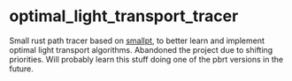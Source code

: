 # optimal_light_transport_tracer
Small rust path tracer based on [smallpt](http://www.kevinbeason.com/smallpt/), to better learn and implement optimal light transport algorithms. Abandoned the project due to shifting priorities. Will probably learn this stuff doing one of the pbrt versions in the future.
